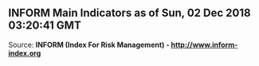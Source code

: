 ## INFORM Main Indicators as of Sun, 02 Dec 2018 03:20:41 GMT

Source: **INFORM (Index For Risk Management) - http://www.inform-index.org**